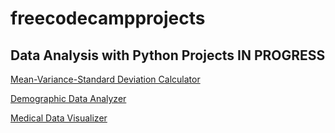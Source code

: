 # freecodecampprojects

## Data Analysis with Python Projects IN PROGRESS
[Mean-Variance-Standard Deviation Calculator](mean_var_std.py)


[Demographic Data Analyzer](demographic_data.py)


[Medical Data Visualizer](medical_data.py)
